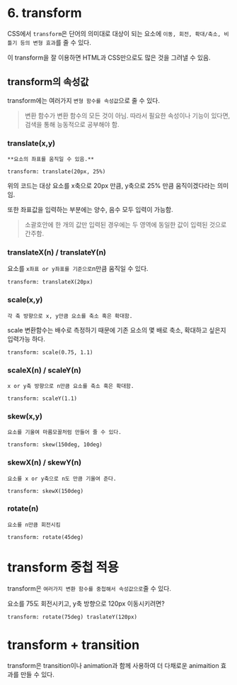 # 6. transform

CSS에서 `transform`은 단어의 의미대로 대상이 되는 요소에 `이동, 회전, 확대/축소, 비틀기 등의 변형 효과`를 줄 수 있다.

이 transform을 잘 이용하면 HTML과 CSS만으로도 많은 것을 그려낼 수 있음.

## transform의 속성값

transform에는 여러가지 `변형 함수를 속성값`으로 줄 수 있다.

> 변환 함수가 변환 함수의 모든 것이 아님.
따라서 필요한 속성이나 기능이 있다면, 검색을 통해 능동적으로 공부해야 함.
> 

### translate(x,y)

`**요소의 좌표를 움직일 수 있음.**`

```
transform: translate(20px, 25%)
```

위의 코드는 대상 요소를 x축으로 20px 만큼, y축으로 25% 만큼 움직이겠다라는 의미임.

또한 좌표값을 입력하는 부분에는 양수, 음수 모두 입력이 가능함.

> 소괄호안에 한 개의 값만 입력된 경우에는 두 영역에 동일한 값이 입력된 것으로 간주함.
> 

### translateX(n) / translateY(n)

요소를 `x좌표 or y좌표를 기준으로`n만큼 움직일 수 있다.

```
transform: translateX(20px)
```

### scale(x,y)

`각 축 방향으로 x, y만큼 요소를 축소 혹은 확대함.`

scale 변환함수는 배수로 측정하기 때문에 기존 요소의 몇 배로 축소, 확대하고 싶은지 입력가능 하다.

```
transform: scale(0.75, 1.1)
```

### scaleX(n) / scaleY(n)

`x or y축 방향으로 n만큼 요소를 축소 혹은 확대함.`

```
transform: scaleY(1.1)
```

### skew(x,y)

`요소를 기울여 마름모꼴처럼 만들어 줄 수 있다.`

```
transform: skew(150deg, 10deg)
```

### skewX(n) / skewY(n)

`요소를 x or y축으로 n도 만큼 기울여 준다.`

```
transform: skewX(150deg)
```

### rotate(n)

`요소를 n만큼 회전시킴`

```
transform: rotate(45deg)
```

# transform 중첩 적용

transform은 `여러가지 변환 함수를 중첩해서 속성값으로`줄 수 있다.

요소를 75도 회전시키고, y축 방향으로 120px 이동시키려면?

```
transform: rotate(75deg) traslateY(120px)
```

# transform + transition

transform은 transition이나 animation과 함께 사용하여 더 다채로운 animaition 효과를 만들 수 있다.